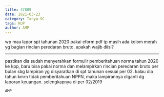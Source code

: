 ```yaml
---
title: 47809
date: 2021-03-23
category: Tanya-SC
tags: KUP
author: AMP
---
```


wp mau lapor spt tahunan 2020 pakai eform pdf tp masih ada kolom merah yg bagian rincian peredaran bruto. apakah wajib diisi?

---

pastikan dia sudah menyerahkan formulir pemberitahuan norma tahun 2020 ke kpp, baru bisa pakai norma dan melampirkan rincian peredaran bruto per bulan sbg lampiran yg disyaratkan di spt tahunan sesuai per 02. kalau dia tahun kmrn tidak pemberitahuan NPPN, maka lampirannya diganti dg laporan keuangan. selengkapnya di per 02/2019

`AMP`
